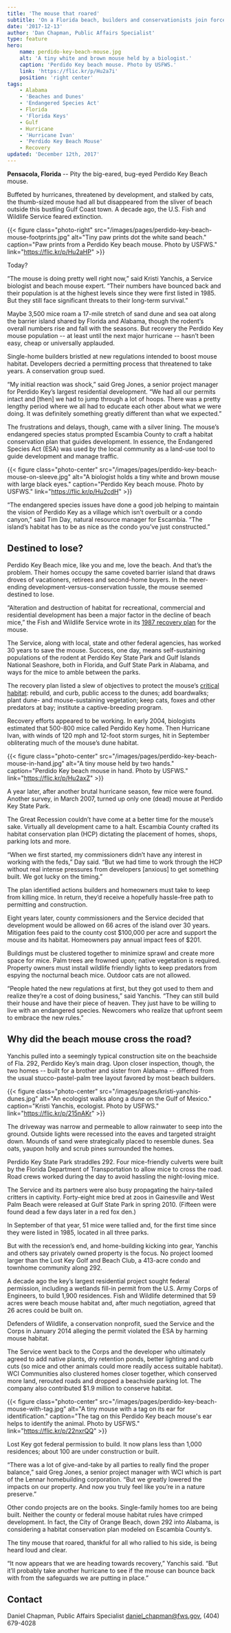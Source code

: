 ```yaml
---
title: 'The mouse that roared'
subtitle: 'On a Florida beach, builders and conservationists join forces to save an endangered species'
date: '2017-12-13'
author: 'Dan Chapman, Public Affairs Specialist'
type: feature
hero:
    name: perdido-key-beach-mouse.jpg
    alt: 'A tiny white and brown mouse held by a biologist.'
    caption: 'Perdido Key beach mouse. Photo by USFWS.'
    link: 'https://flic.kr/p/Hu2a7i'
    position: 'right center'
tags:
    - Alabama
    - 'Beaches and Dunes'
    - 'Endangered Species Act'
    - Florida
    - 'Florida Keys'
    - Gulf
    - Hurricane
    - 'Hurricane Ivan'
    - 'Perdido Key Beach Mouse'
    - Recovery
updated: 'December 12th, 2017'
---
```


**Pensacola, Florida** -- Pity the big-eared, bug-eyed Perdido Key Beach mouse.

Buffeted by hurricanes, threatened by development, and stalked by cats, the thumb-sized mouse had all but disappeared from the sliver of beach outside this bustling Gulf Coast town. A decade ago, the U.S. Fish and Wildlife Service feared extinction.

{{< figure class="photo-right" src="/images/pages/perdido-key-beach-mouse-footprints.jpg" alt="Tiny paw prints dot the white sand beach." caption="Paw prints from a Perdido Key beach mouse. Photo by USFWS." link="https://flic.kr/p/Hu2aHP" >}}

Today?

“The mouse is doing pretty well right now,” said Kristi Yanchis, a Service biologist and beach mouse expert. “Their numbers have bounced back and their population is at the highest levels since they were first listed in 1985. But they still face significant threats to their long-term survival.”

Maybe 3,500 mice roam a 17-mile stretch of sand dune and sea oat along the barrier island shared by Florida and Alabama, though the rodent’s overall numbers rise and fall with the seasons. But recovery the Perdido Key mouse population -- at least until the next major hurricane -- hasn’t been easy, cheap or universally applauded.

Single-home builders bristled at new regulations intended to boost mouse habitat. Developers decried a permitting process that threatened to take years. A conservation group sued.

“My initial reaction was shock,” said Greg Jones, a senior project manager for Perdido Key’s largest residential development. “We had all our permits intact and [then] we had to jump through a lot of hoops. There was a pretty lengthy period where we all had to educate each other about what we were doing. It was definitely something greatly different than what we expected.”

The frustrations and delays, though, came with a silver lining. The mouse’s endangered species status prompted Escambia County to craft a habitat conservation plan that guides development. In essence, the Endangered Species Act (ESA) was used by the local community as a land-use tool to guide development and manage traffic.

{{< figure class="photo-center" src="/images/pages/perdido-key-beach-mouse-on-sleeve.jpg" alt="A biologist holds a tiny white and brown mouse with large black eyes." caption="Perdido Key beach mouse. Photo by USFWS." link="https://flic.kr/p/Hu2cdH" >}}

“The endangered species issues have done a good job helping to maintain the vision of Perdido Key as a village which isn’t overbuilt or a condo canyon,” said Tim Day, natural resource manager for Escambia. “The island’s habitat has to be as nice as the condo you’ve just constructed.”

## Destined to lose?

Perdido Key Beach mice, like you and me, love the beach. And that’s the problem. Their homes occupy the same coveted barrier island that draws droves of vacationers, retirees and second-home buyers. In the never-ending development-versus-conservation tussle, the mouse seemed destined to lose.

“Alteration and destruction of habitat for recreational, commercial and residential development  has been a major factor in the decline of beach mice,” the Fish and Wildlife Service wrote in its [1987 recovery plan](https://ecos.fws.gov/docs/recovery_plan/870812.pdf) for the mouse.

The Service, along with local, state and other federal agencies, has worked 30 years to save the mouse. Success, one day, means self-sustaining populations of the rodent at Perdido Key State Park and Gulf Islands National Seashore, both in Florida, and Gulf State Park in Alabama, and ways for the mice to amble between the parks.

The recovery plan listed a slew of objectives to protect the mouse’s [critical habitat](/endangered-species-act/critical-habitat): rebuild, and curb, public access to the dunes; add boardwalks; plant dune- and mouse-sustaining vegetation; keep cats, foxes and other predators at bay; institute a captive-breeding program.

Recovery efforts appeared to be working. In early 2004, biologists estimated that 500-800 mice called Perdido Key home. Then Hurricane Ivan, with winds of 120 mph and 12-foot storm surges, hit in September obliterating much of the mouse’s dune habitat.

{{< figure class="photo-center" src="/images/pages/perdido-key-beach-mouse-in-hand.jpg" alt="A tiny mouse held by two hands." caption="Perdido Key beach mouse in hand. Photo by USFWS." link="https://flic.kr/p/Hu2axZ" >}}

A year later, after another brutal hurricane season, few mice were found. Another survey, in March 2007, turned up only one (dead) mouse at Perdido Key State Park.

The Great Recession couldn’t have come at a better time for the mouse’s sake. Virtually all development came to a halt. Escambia County crafted its habitat conservation plan (HCP) dictating the placement of homes, shops, parking lots and more.

“When we first started, my commissioners didn’t have any interest in working with the feds,” Day said. “But we had time to work through the HCP without real intense pressures from developers [anxious] to get something built. We got lucky on the timing.”

The plan identified actions builders and homeowners must take to keep from killing mice. In return, they’d receive a hopefully hassle-free path to permitting and construction.

Eight years later, county commissioners and the Service decided that development would be allowed on 66 acres of the island over 30 years. Mitigation fees paid to the county cost $100,000 per acre and support the mouse and its habitat. Homeowners pay annual impact fees of $201.

Buildings must be clustered together to minimize sprawl and create more space for mice. Palm trees are frowned upon; native vegetation is required. Property owners must install wildlife friendly lights to keep predators from espying the nocturnal beach mice. Outdoor cats are not allowed.

“People hated the new regulations at first, but they got used to them and realize they’re a cost of doing business,” said Yanchis. “They can still build their house and have their piece of heaven. They just have to be willing to live with an endangered species. Newcomers who realize that upfront seem to embrace the new rules.”

## Why did the beach mouse cross the road?

Yanchis pulled into a seemingly typical construction site on the beachside of Fla. 292, Perdido Key’s main drag. Upon closer inspection, though, the two homes -- built for a brother and sister from Alabama -- differed from the usual stucco-pastel-palm tree layout favored by most beach builders.

{{< figure class="photo-center" src="/images/pages/kristi-yanchis-dunes.jpg" alt="An ecologist walks along a dune on the Gulf of Mexico." caption="Kristi Yanchis, ecologist. Photo by USFWS." link="https://flic.kr/p/215nAKr" >}}

The driveway was narrow and permeable to allow rainwater to seep into the ground. Outside lights were recessed into the eaves and targeted straight down. Mounds of sand were strategically placed to resemble dunes. Sea oats, yaupon holly and scrub pines surrounded the homes.

Perdido Key State Park straddles 292. Four mice-friendly culverts were built by the Florida Department of Transportation to allow mice to cross the road. Road crews worked during the day to avoid hassling the night-loving mice.

The Service and its partners were also busy propagating the hairy-tailed critters in captivity. Forty-eight mice bred at zoos in Gainesville and West Palm Beach were released at Gulf State Park in spring 2010. (Fifteen were found dead a few days later in a red fox den.)

In September of that year, 51 mice were tallied and, for the first time since they were listed in 1985, located in all three parks.

But with the recession’s end, and home-building kicking into gear, Yanchis and others say privately owned property is the focus. No project loomed larger than the Lost Key Golf and Beach Club, a 413-acre condo and townhome community along 292.

A decade ago the key’s largest residential project sought federal permission, including a wetlands fill-in permit from the U.S. Army Corps of Engineers, to build 1,900 residences. Fish and Wildlife determined that 59 acres were beach mouse habitat and, after much negotiation, agreed that 26 acres could be built on.

Defenders of Wildlife, a conservation nonprofit, sued the Service and the Corps in January 2014 alleging the permit violated the ESA by harming mouse habitat.

The Service went back to the Corps and the developer who ultimately agreed to add native plants, dry retention ponds, better lighting and curb cuts (so mice and other animals could more readily access suitable habitat). WCI Communities also clustered homes closer together, which conserved more land, rerouted roads and dropped a beachside parking lot. The company also contributed $1.9 million to conserve habitat.

{{< figure class="photo-center" src="/images/pages/perdido-key-beach-mouse-with-tag.jpg" alt="A tiny mouse with a tag on its ear for identification." caption="The tag on this Perdido Key beach mouse's ear helps to identify the animal. Photo by USFWS." link="https://flic.kr/p/22nxrQQ" >}}

Lost Key got federal permission to build. It now plans less than 1,000 residences; about 100 are under construction or built.

“There was a lot of give-and-take by all parties to really find the proper balance,” said Greg Jones, a senior project manager with WCI which is part of the Lennar homebuilding corporation. “But we greatly lowered the impacts on our property. And now you truly feel like you’re in a nature preserve.”

Other condo projects are on the books. Single-family homes too are being built. Neither the county or federal mouse habitat rules have crimped development. In fact, the City of Orange Beach, down 292 into Alabama, is considering a habitat conservation plan modeled on Escambia County’s.

The tiny mouse that roared, thankful for all who rallied to his side, is being heard loud and clear.

“It now appears that we are heading towards recovery,” Yanchis said. “But it’ll probably take another hurricane to see if the mouse can bounce back with from the safeguards we are putting in place.”

## Contact

Daniel Chapman, Public Affairs Specialist
[daniel_chapman@fws.gov](mailto:daniel_chapman@fws.gov), (404) 679-4028
